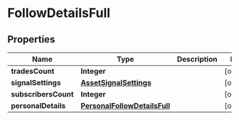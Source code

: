 # FollowDetailsFull

## Properties
Name | Type | Description | Notes
------------ | ------------- | ------------- | -------------
**tradesCount** | **Integer** |  |  [optional]
**signalSettings** | [**AssetSignalSettings**](AssetSignalSettings.md) |  |  [optional]
**subscribersCount** | **Integer** |  |  [optional]
**personalDetails** | [**PersonalFollowDetailsFull**](PersonalFollowDetailsFull.md) |  |  [optional]
